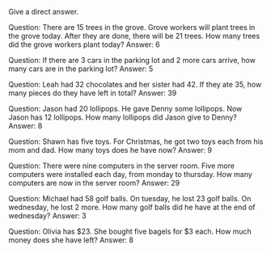 Give a direct answer.

Question: There are 15 trees in the grove. Grove workers will plant trees in the grove today. After they are done, there will be 21 trees. How many trees did the grove workers plant today? 
Answer: 6

Question: If there are 3 cars in the parking lot and 2 more cars arrive, how many cars are in the parking lot? 
Answer: 5

Question: Leah had 32 chocolates and her sister had 42. If they ate 35, how many pieces do they have left in total? 
Answer: 39

Question: Jason had 20 lollipops. He gave Denny some lollipops. Now Jason has 12 lollipops. How many lollipops did Jason give to Denny? 
Answer: 8

Question: Shawn has five toys. For Christmas, he got two toys each from his mom and dad. How many toys does he have now? 
Answer: 9

Question: There were nine computers in the server room. Five more computers were installed each day, from monday to thursday. How many computers are now in the server room? 
Answer: 29

Question: Michael had 58 golf balls. On tuesday, he lost 23 golf balls. On wednesday, he lost 2 more. How many golf balls did he have at the end of wednesday? 
Answer: 3

Question: Olivia has $23. She bought five bagels for $3 each. How much money does she have left? Answer: 8